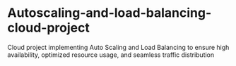 # Autoscaling-and-load-balancing-cloud-project
Cloud project implementing Auto Scaling and Load Balancing to ensure high availability, optimized resource usage, and seamless traffic distribution

